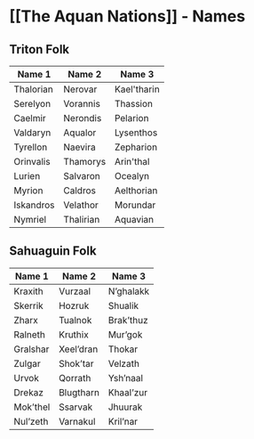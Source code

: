 # [[The Aquan Nations]] - Names
## Triton Folk
|Name 1|Name 2|Name 3|
|---|---|---|
|Thalorian|Nerovar|Kael'tharin|
|Serelyon|Vorannis|Thassion|
|Caelmir|Nerondis|Pelarion|
|Valdaryn|Aqualor|Lysenthos|
|Tyrellon|Naevira|Zepharion|
|Orinvalis|Thamorys|Arin'thal|
|Lurien|Salvaron|Ocealyn|
|Myrion|Caldros|Aelthorian|
|Iskandros|Velathor|Morundar|
|Nymriel|Thalirian|Aquavian|
## Sahuaguin Folk
| Name 1   | Name 2    | Name 3    |
| -------- | --------- | --------- |
| Kraxith  | Vurzaal   | N’ghalakk |
| Skerrik  | Hozruk    | Shualik   |
| Zharx    | Tualnok   | Brak’thuz |
| Ralneth  | Kruthix   | Mur’gok   |
| Gralshar | Xeel’dran | Thokar    |
| Zulgar   | Shok’tar  | Velzath   |
| Urvok    | Qorrath   | Ysh’naal  |
| Drekaz   | Blugtharn | Khaal’zur |
| Mok’thel | Ssarvak   | Jhuurak   |
| Nul’zeth | Varnakul  | Kril’nar  |

